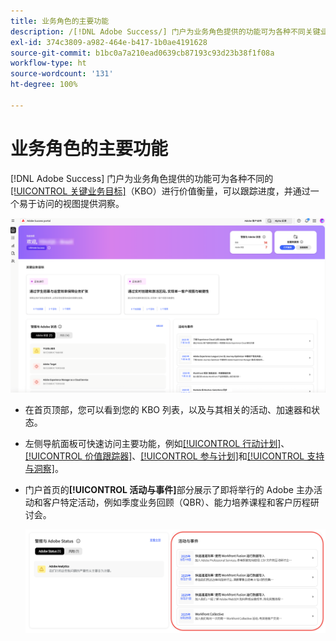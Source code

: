```yaml
---
title: 业务角色的主要功能
description: /[!DNL Adobe Success/] 门户为业务角色提供的功能可为各种不同关键业务目标进行价值衡量，可以跟踪进度，并通过一个易于访问的视图提供洞察。
exl-id: 374c3809-a982-464e-b417-1b0ae4191628
source-git-commit: b1bc0a7a210ead0639cb87193c93d23b38f1f08a
workflow-type: ht
source-wordcount: '131'
ht-degree: 100%

---
```


# 业务角色的主要功能

[!DNL Adobe Success] 门户为业务角色提供的功能可为各种不同的[[!UICONTROL 关键业务目标]](/help/adobe-success-portal/business-persona/key-business-objectives.md)（KBO）进行价值衡量，可以跟踪进度，并通过一个易于访问的视图提供洞察。

![adobe-success-portal-for-business-persona-overview](/help/adobe-success-portal/assets/overview-and-business-persona-overview.png)

* 在首页顶部，您可以看到您的 KBO 列表，以及与其相关的活动、加速器和状态。
* 左侧导航面板可快速访问主要功能，例如[[!UICONTROL 行动计划]](/help/adobe-success-portal/business-persona/action-plan.md)、[[!UICONTROL 价值跟踪器]](/help/adobe-success-portal/business-persona/value-tracker.md)、[[!UICONTROL 参与计划]](/help/adobe-success-portal/business-persona/engagement-plan.md)和[[!UICONTROL 支持与洞察]](/help/adobe-success-portal/technical-persona/support-and-insights/support-and-insights-overview.md)。
* 门户首页的&#x200B;**[!UICONTROL 活动与事件]**&#x200B;部分展示了即将举行的 Adobe 主办活动和客户特定活动，例如季度业务回顾（QBR）、能力培养课程和客户历程研讨会。

  ![activities-and-events](/help/adobe-success-portal/assets/activities-and-events.png)
